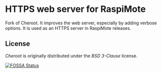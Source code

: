 # HTTPS web server for RaspiMote
Fork of Cheroot. It improves the web server, especially by adding verbose options. It is used as an HTTPS server in RaspiMote releases.

## License
*Cheroot* is originally distributed under the *BSD 3-Clause* license.  
  
<a href="https://app.fossa.io/projects/git%2Bgithub.com%2Fcherrypy%2Fcheroot?ref=badge_large">
  <img src="https://app.fossa.io/api/projects/git%2Bgithub.com%2Fcherrypy%2Fcheroot.svg?type=large" alt="FOSSA Status"/>
</a>
